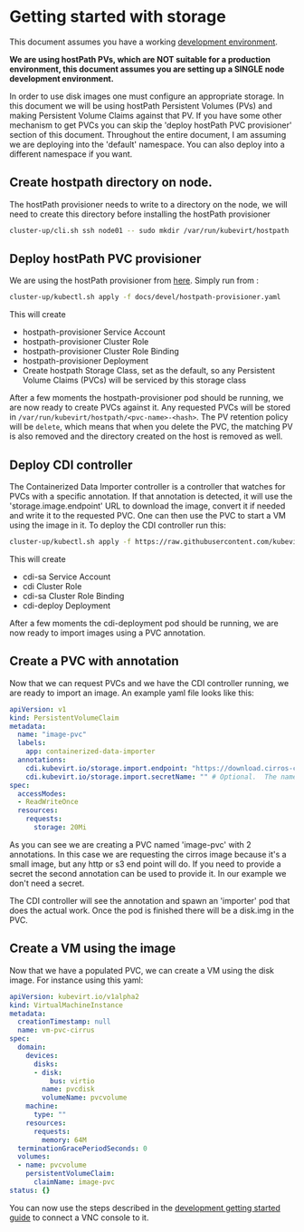 # Getting started with storage

This document assumes you have a working [development environment](https://github.com/kubevirt/kubevirt/blob/master/docs/getting-started.md).


**We are using hostPath PVs, which are NOT suitable for a production environment, this document assumes you are setting up a SINGLE node development environment.**

In order to use disk images one must configure an appropriate storage. In this document we will be using hostPath Persistent Volumes (PVs) and making Persistent Volume Claims against that PV. If you have some other mechanism to get PVCs you can skip the 'deploy hostPath PVC provisioner' section of this document. Throughout the entire document, I am assuming we are deploying into the 'default' namespace. You can also deploy into a different namespace if you want.

## Create hostpath directory on node.
The hostPath provisioner needs to write to a directory on the node, we will need to create this directory before installing the hostPath provisioner

```bash
cluster-up/cli.sh ssh node01 -- sudo mkdir /var/run/kubevirt/hostpath
```

## Deploy hostPath PVC provisioner

We are using the hostPath provisioner from [here](https://github.com/MaZderMind/hostpath-provisioner). Simply run from :

```bash
cluster-up/kubectl.sh apply -f docs/devel/hostpath-provisioner.yaml
```

This will create
- hostpath-provisioner Service Account
- hostpath-provisioner Cluster Role
- hostpath-provisioner Cluster Role Binding
- hostpath-provisioner Deployment
- Create hostpath Storage Class, set as the default, so any Persistent Volume Claims (PVCs) will be serviced by this storage class

After a few moments the hostpath-provisioner pod should be running, we are now ready to create PVCs against it. Any requested PVCs will be stored in `/var/run/kubevirt/hostpath/<pvc-name>-<hash>`. The PV retention policy will be `delete`, which means that when you delete the PVC, the matching PV is also removed and the directory created on the host is removed as well.

## Deploy CDI controller

The Containerized Data Importer controller is a controller that watches for PVCs with a specific annotation. If that annotation is detected, it will use the 'storage.image.endpoint' URL to download the image, convert it if needed and write it to the requested PVC. One can then use the PVC to start a VM using the image in it. To deploy the CDI controller run this:

```bash
cluster-up/kubectl.sh apply -f https://raw.githubusercontent.com/kubevirt/containerized-data-importer/master/manifests/controller/cdi-controller-deployment.yaml
```

This will create
- cdi-sa Service Account
- cdi Cluster Role
- cdi-sa Cluster Role Binding
- cdi-deploy Deployment

After a few moments the cdi-deployment pod should be running, we are now ready to import images using a PVC annotation.

## Create a PVC with annotation

Now that we can request PVCs and we have the CDI controller running, we are ready to import an image. An example yaml file looks like this:
```YAML
apiVersion: v1
kind: PersistentVolumeClaim
metadata:
  name: "image-pvc"
  labels:
    app: containerized-data-importer
  annotations:
    cdi.kubevirt.io/storage.import.endpoint: "https://download.cirros-cloud.net/0.5.0/cirros-0.5.0-x86_64-disk.img"   # Required.  Format: (http||s3)://www.myUrl.com/path/of/data
    cdi.kubevirt.io/storage.import.secretName: "" # Optional.  The name of the secret containing credentials for the data source
spec:
  accessModes:
  - ReadWriteOnce
  resources:
    requests:
      storage: 20Mi
```

As you can see we are creating a PVC named 'image-pvc' with 2 annotations. In this case we are requesting the cirros image because it's a small image, but any http or s3 end point will do. If you need to provide a secret the second annotation can be used to provide it. In our example we don't need a secret.

The CDI controller will see the annotation and spawn an 'importer' pod that does the actual work. Once the pod is finished there will be a disk.img in the PVC.

## Create a VM using the image

Now that we have a populated PVC, we can create a VM using the disk image. For instance using this yaml:
```YAML
apiVersion: kubevirt.io/v1alpha2
kind: VirtualMachineInstance
metadata:
  creationTimestamp: null
  name: vm-pvc-cirrus
spec:
  domain:
    devices:
      disks:
      - disk:
          bus: virtio
        name: pvcdisk
        volumeName: pvcvolume
    machine:
      type: ""
    resources:
      requests:
        memory: 64M
  terminationGracePeriodSeconds: 0
  volumes:
  - name: pvcvolume
    persistentVolumeClaim:
      claimName: image-pvc
status: {}
```

You can now use the steps described in the [development getting started guide](https://github.com/kubevirt/kubevirt/blob/master/docs/getting-started.md) to connect a VNC console to it.
